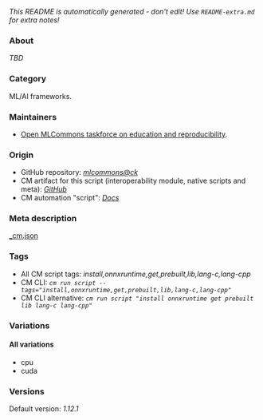 *This README is automatically generated - don't edit! Use `README-extra.md` for extra notes!*

### About

*TBD*

### Category

ML/AI frameworks.

### Maintainers

* [Open MLCommons taskforce on education and reproducibility](https://github.com/mlcommons/ck/blob/master/docs/mlperf-education-workgroup.md).

### Origin

* GitHub repository: *[mlcommons@ck](https://github.com/mlcommons/ck/tree/master/cm-mlops)*
* CM artifact for this script (interoperability module, native scripts and meta): *[GitHub](https://github.com/mlcommons/ck/tree/master/cm-mlops/script/get-onnxruntime-prebuilt)*
* CM automation "script": *[Docs](https://github.com/octoml/ck/blob/master/docs/list_of_automations.md#script)*


### Meta description
[_cm.json](_cm.json)


### Tags
* All CM script tags: *install,onnxruntime,get,prebuilt,lib,lang-c,lang-cpp*
* CM CLI: *`cm run script --tags="install,onnxruntime,get,prebuilt,lib,lang-c,lang-cpp"`*
* CM CLI alternative: *`cm run script "install onnxruntime get prebuilt lib lang-c lang-cpp"`*


### Variations
#### All variations
* cpu
* cuda

### Versions
Default version: *1.12.1*

